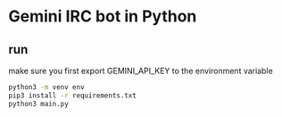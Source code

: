 # Gemini IRC bot in Python

## run
make sure you first export GEMINI\_API\_KEY to the environment variable
```bash
python3 -m venv env
pip3 install -r requirements.txt
python3 main.py
```
